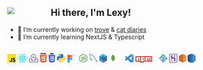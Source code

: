 ## Hi there, I'm Lexy!<img src="https://user-images.githubusercontent.com/25832984/113882322-3297f580-978b-11eb-866b-50f740dd9f0f.gif" width=100px align=left></img>

- 🔭 I’m currently working on [trove](https://github.com/lexykio/trove) & [cat diaries](https://github.com/lexykio/cat-diaries)
- 🌱 I’m currently learning NextJS & Typescript

##
<p>
<img src="./stack/javascript.svg" height="20px">
<img src="./stack/react.svg" height="20px">
<img src="./stack/redux.svg" height="20px">
<img src="./stack/html-5.svg" height="22px">
<img src="./stack/css-3.svg" height="22px">
<img src="./stack/python.svg" height="20px">
<img src="./stack/figma.svg" height="18px">
&nbsp;&nbsp;
<img src="./stack/nodejs-icon.svg" height="20px">
<img src="./stack/mysql.svg" height="20px"> 
<img src="./stack/sequelize.svg" height="20px"> 
<img src="./stack/mongo.svg" height="22px">
&nbsp;&nbsp;
<img src="./stack/visual-studio-code.svg" height="20px">
<img src="./stack/npm.svg" height="15px">
&nbsp;&nbsp;
<img src="./stack/netlify.svg" height="20px">
<img src="./stack/heroku-icon.svg" height="20px">
<img src="./stack/aws-ec2.svg" height="20px">
<img src="./stack/aws-rds.svg" height="20px">
</p>

<!--
**lexykio/lexykio** is a ✨ _special_ ✨ repository because its `README.md` (this file) appears on your GitHub profile.
Here are some ideas to get you started:

<p align="center"> <img src="https://github-readme-stats.vercel.app/api?username=lexykio&show_icons=true&theme=react" alt="lexykio" />
- 📫 How to reach me: [linkedin](https://www.linkedin.com/in/lexyk/)
- 🔭 I’m currently working on ...
- 🌱 I’m currently learning ...
- 👯 I’m looking to collaborate on ...
- 🤔 I’m looking for help with ...
- 💬 Ask me about ...
- 📫 How to reach me: ...
- 😄 Pronouns: ...
- ⚡ Fun fact: ...
-->

